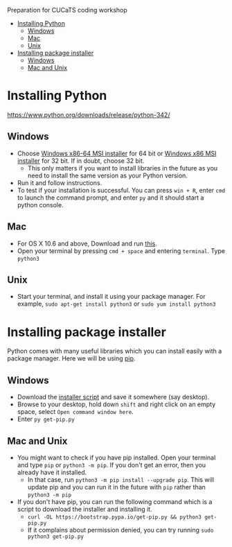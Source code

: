 Preparation for CUCaTS coding workshop

<!-- MarkdownTOC autolink=true bracket=round -->

- [Installing Python](#installing-python)
    - [Windows](#windows)
    - [Mac](#mac)
    - [Unix](#unix)
- [Installing package installer](#installing-package-installer)
    - [Windows](#windows-1)
    - [Mac and Unix](#mac-and-unix)

<!-- /MarkdownTOC -->


# Installing Python

https://www.python.org/downloads/release/python-342/

## Windows

* Choose [Windows x86-64 MSI installer](https://www.python.org/ftp/python/3.4.2/python-3.4.2.amd64.msi) for 64 bit or [Windows x86 MSI installer](https://www.python.org/ftp/python/3.4.2/python-3.4.2.amd64.msi) for 32 bit. If in doubt, choose 32 bit.
    * This only matters if you want to install libraries in the future as you need to install the same version as your Python version.
* Run it and follow instructions.
* To test if your installation is successful. You can press `win + R`, enter `cmd` to launch the command prompt, and enter `py` and it should start a python console.

## Mac

* For OS X 10.6 and above, Download and run [this](https://www.python.org/ftp/python/3.4.2/python-3.4.2-macosx10.6.pkg).
* Open your terminal by pressing `cmd + space` and entering `terminal`. Type `python3`

## Unix

* Start your terminal, and install it using your package manager. For example, `sudo apt-get install python3` or `sudo yum install python3`

# Installing package installer

Python comes with many useful libraries which you can install easily with a package manager. Here we will be using [pip](https://pip.pypa.io/en/latest/installing.html). 

## Windows
* Download the [installer script](https://bootstrap.pypa.io/get-pip.py) and save it somewhere (say desktop). 
* Browse to your desktop, hold down `shift` and right click on an empty space, select `Open command window here`.
* Enter `py get-pip.py`

## Mac and Unix
* You might want to check if you have pip installed. Open your terminal and type `pip` or `python3 -m pip`. If you don't get an error, then you already have it installed. 
    * In that case, run `python3 -m pip install --upgrade pip`. This will update pip and you can run it in the future with `pip` rather than `python3 -m pip`
* If you don't have pip, you can run the following command which is a script to download the installer and installing it.
    - `curl -OL https://bootstrap.pypa.io/get-pip.py && python3 get-pip.py`
    - If it complains about permission denied, you can try running `sudo python3 get-pip.py`